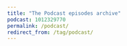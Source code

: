 ```yaml
---
title: "The Podcast episodes archive"
podcast: 1012329770
permalink: /podcast/
redirect_from: /tag/podcast/
---
```

